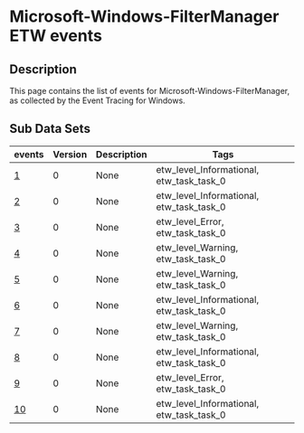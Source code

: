 # Microsoft-Windows-FilterManager ETW events

## Description
This page contains the list of events for Microsoft-Windows-FilterManager, as collected by the Event Tracing for Windows.

## Sub Data Sets
|events|Version|Description|Tags|
|---|---|---|---|
|[1](events/event-1.md)|0|None|etw_level_Informational, etw_task_task_0|
|[2](events/event-2.md)|0|None|etw_level_Informational, etw_task_task_0|
|[3](events/event-3.md)|0|None|etw_level_Error, etw_task_task_0|
|[4](events/event-4.md)|0|None|etw_level_Warning, etw_task_task_0|
|[5](events/event-5.md)|0|None|etw_level_Warning, etw_task_task_0|
|[6](events/event-6.md)|0|None|etw_level_Informational, etw_task_task_0|
|[7](events/event-7.md)|0|None|etw_level_Warning, etw_task_task_0|
|[8](events/event-8.md)|0|None|etw_level_Informational, etw_task_task_0|
|[9](events/event-9.md)|0|None|etw_level_Error, etw_task_task_0|
|[10](events/event-10.md)|0|None|etw_level_Informational, etw_task_task_0|
